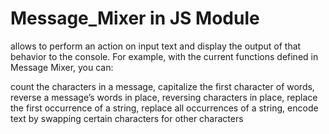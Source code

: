 # Message_Mixer in JS Module
allows to perform an action on input text and display the output of that behavior to the console. For example, with the current functions defined in Message Mixer, you can:

count the characters in a message,
capitalize the first character of words,
reverse a message’s words in place,
reversing characters in place,
replace the first occurrence of a string,
replace all occurrences of a string,
encode text by swapping certain characters for other characters
